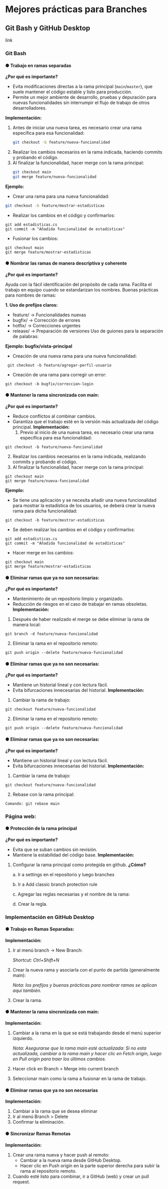 # Mejores prácticas para Branches  
## Git Bash y GitHub Desktop

link

### Git Bash

#### ● Trabajo en ramas separadas
**¿Por qué es importante?**  
- Evita modificaciones directas a la rama principal (`main`/`master`), que suele mantener el código estable y listo para producción.  
- Permite un mejor ambiente de desarrollo, pruebas y depuración para nuevas funcionalidades sin interrumpir el flujo de trabajo de otros desarrolladores.  

**Implementación:**  
1. Antes de iniciar una nueva tarea, es necesario crear una rama específica para esa funcionalidad:  
   ```bash
   git checkout -b feature/nueva-funcionalidad
2. Realizar los cambios necesarios en la rama indicada, haciendo commits y probando el código.
3. Al finalizar la funcionalidad, hacer merge con la rama principal:
   ```bash
   git checkout main
   git merge feature/nueva-funcionalidad
   ```
**Ejemplo:**
- Crear una rama para una nueva funcionalidad:
```bash
git checkout -b feature/mostrar-estadisticas
```
- Realizar los cambios en el código y confirmarlos:
```
git add estadisticas.cs
git commit -m "Añadida funcionalidad de estadísticas"
```
- Fusionar los cambios:
```
git checkout main
git merge feature/mostrar-estadisticas
```
#### ● Nombrar las ramas de manera descriptiva y coherente
**¿Por qué es importante?**

Ayuda con la fácil identificación del propósito de cada rama.
Facilita el trabajo en equipo cuando se estandarizan los nombres.
Buenas prácticas para nombres de ramas:

**1. Uso de prefijos claros:**

- feature/ → Funcionalidades nuevas
- bugfix/ → Corrección de errores
- hotfix/ → Correcciones urgentes
- release/ → Preparación de versiones
Uso de guiones para la separación de palabras:

**Ejemplo: bugfix/vista-principal**
-	Creación de una nueva rama para una nueva funcionalidad:

```
 git checkout -b feature/agregar-perfil-usuario
```
- Creación de una rama para corregir un error:

```
git checkout -b bugfix/correccion-login
```
#### ● Mantener la rama sincronizada con main:
**¿Por qué es importante?**
-	Reduce conflictos al combinar cambios. 
-	Garantiza que el trabajo esté en la versión más actualizada del código principal. 
**Implementación:**
 	1. Previo al inicio de una nueva tarea, es necesario crear una rama específica para esa funcionalidad:
```
git checkout -b feature/nueva-funcionalidad
```
  2. Realizar los cambios necesarios en la rama indicada, realizando commits y probando el código.
  3. Al finalizar la funcionalidad, hacer merge con la rama principal:
```
git checkout main
git merge feature/nueva-funcionalidad
```
**Ejemplo:**
-	Se tiene una aplicación y se necesita añadir una nueva funcionalidad para mostrar la estadística de los usuarios, se deberá crear la nueva rama para dicha funcionalidad:
```
git checkout -b feature/mostrar-estadisticas
```
-	Se deben realizar los cambios en el código y confirmarlos:
```
git add estadisticas.cs
git commit -m "Añadida funcionalidad de estadísticas"
```
-	Hacer merge en los cambios:
```
git checkout main
git merge feature/mostrar-estadisticas
```
#### ●	Eliminar ramas que ya no son necesarias: 
**¿Por qué es importante?**
-	Mantenimiento de un repositorio limpio y organizado. 
-	Reducción de riesgos en el caso de trabajar en ramas obsoletas. 
**Implementación:** 
1.	Después de haber realizado el merge se debe eliminar la rama de manera local:
```
git branch -d feature/nueva-funcionalidad
```
2.	Eliminar la rama en el repositorio remoto:
```
git push origin --delete feature/nueva-funcionalidad
```
#### ●	Eliminar ramas que ya no son necesarias: 
**¿Por qué es importante?**
-	Mantiene un historial lineal y con lectura fácil.
-	Evita bifurcaciones innecesarias del historial. 
**Implementación:**
1.	Cambiar la rama de trabajo:
```
git checkout feature/nueva-funcionalidad
```
2. Eliminar la rama en el repositorio remoto:
```
git push origin --delete feature/nueva-funcionalidad
```
#### ●	Eliminar ramas que ya no son necesarias: 
**¿Por qué es importante?**
-	Mantiene un historial lineal y con lectura fácil.
-	Evita bifurcaciones innecesarias del historial. 
**Implementación:**
1.	Cambiar la rama de trabajo:
``` 
git checkout feature/nueva-funcionalidad
```
2.	Rebase con la rama principal: 
 ```
Comando: git rebase main
```
### Página web: 
#### ●	Protección de la rama principal
**¿Por qué es importante?**
-	Evita que se suban cambios sin revisión. 
-	Mantiene la estabilidad del código base. 
**Implementación:** 
1.	Configurar la rama principal como protegida en github.
  **¿Cómo?**
  	
    a.	Ir a settings en el repositorio y luego branches
  	 
    b.	Ir a Add classic branch protection rule
  	
    c.	Agregar las reglas necesarias y el nombre de la rama:
  	
    d.	Crear la regla.
### Implementación en GitHub Desktop
#### ●	Trabajo en Ramas Separadas: 
**Implementación:** 
1.	Ir al menú branch → New Branch:
   
    _Shortcut:  Ctrl+Shift+N_

3.	Crear la nueva rama y asociarla con el punto de partida (generalmente main):
  
    _Nota: los prefijos y buenas prácticas para nombrar ramas se aplican aquí también._

3.	Crear la rama.

#### ●	Mantener la rama sincronizada con main: 
**Implementación:**
1.	Cambiar a la rama en la que se está trabajando desde el menú superior izquierdo.

    _Nota: Asegurarse que la rama main esté actualizada:_ 
    _Si no esta actualizada, cambiar a la rama main y hacer clic en Fetch origin, luego en Pull origin para traer los últimos cambios._


2.	Hacer click en Branch > Merge into current branch 
 
3.	Seleccionar main como la rama a fusionar en la rama de trabajo.

#### ●	Eliminar ramas que ya no son necesarias
**Implementación:** 
1.	Cambiar a la rama que se desea eliminar
2.	Ir al menú Branch > Delete
3.	Confirmar la eliminación.

#### ●	Sincronizar Ramas Remotas
**Implementación:**
1.	Crear una rama nueva y hacer push al remoto:
    -	Cambiar a la nueva rama desde GitHub Desktop.
    -	Hacer clic en Push origin en la parte superior derecha para subir la rama al repositorio remoto.
2.	Cuando esté listo para combinar, ir a GitHub (web) y crear un pull request.















